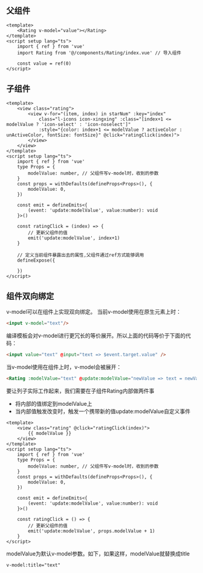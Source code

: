 ## 父组件
```vue
<template>
    <Rating v-model="value"></Rating>
</template>
<script setup lang="ts">
    import { ref } from 'vue'
    import Rating from '@/components/Rating/index.vue' // 导入组件

    const value = ref(0)
</script>
```

## 子组件
```vue
<template>
    <view class="rating">
		<view v-for="(item, index) in starNum" :key="index"
			class="l-icons icon-xingxing" :class="[index+1 <= modelValue ? 'icon-select' : 'icon-noselect']"
			:style="{color: index+1 <= modelValue ? activeColor : unActiveColor, fontSize: fontSize}" @click="ratingClick(index)">
		</view>
	</view>
</template>
<script setup lang="ts">
    import { ref } from 'vue'
    type Props = {
		modelValue: number, // 父组件写v-model时，收到的参数
	}
	const props = withDefaults(defineProps<Props>(), {
		modelValue: 0,
	})

    const emit = defineEmits<{
		(event: 'update:modelValue', value:number): void
	}>()

	const ratingClick = (index) => {
        // 更新父组件的值
		emit('update:modelValue', index+1)
	}

    // 定义当前组件暴露出去的属性,父组件通过ref方式能够调用
    defineExpose({

    })
</script>
```
## 组件双向绑定
v-model可以在组件上实现双向绑定。
当前v-model使用在原生元素上时：
```html
<input v-model="text"/>
```
编译模板会对v-model进行更冗长的等价展开。所以上面的代码等价于下面的代码：
```html
<input value="text" @input="text => $event.target.value" />
```
当v-model使用在组件上时，v-model会被展开：
```html
<Rating :modelValue="text" @update:modelValue="newValue => text = newValue"></Rating>
```
要让列子实际工作起来，我们需要在子组件Rating内部做两件事
<ul>
<li>将内部的值绑定到modelValue上</li>
<li>当内部值触发改变时，触发一个携带新的值update:modelValue自定义事件</li>
</ul>

```vue
<template>
    <view class="rating" @click="ratingClick(index)">
        {{ modelValue }}
	</view>
</template>
<script setup lang="ts">
    import { ref } from 'vue'
    type Props = {
		modelValue: number, // 父组件写v-model时，收到的参数
	}
	const props = withDefaults(defineProps<Props>(), {
		modelValue: 0,
	})

    const emit = defineEmits<{
		(event: 'update:modelValue', value:number): void
	}>()

	const ratingClick = () => {
        // 更新父组件的值
		emit('update:modelValue', props.modelValue + 1)
	}
</script>
```
modelValue为默认v-model参数。如下，如果这样，modelValue就替换成title
```
v-model:title="text"
```